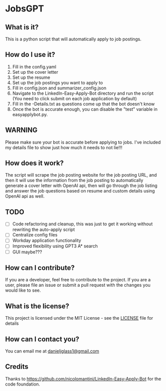 # JobsGPT

## What is it?

This is a python script that will automatically apply to job postings.

## How do I use it?

1. Fill in the config.yaml
2. Set up the cover letter
3. Set up the resume
4. Set up the job postings you want to apply to
5. Fill in config.json and summarizer_config.json
6. Navigate to the LinkedIn-Easy-Apply-Bot directory and run the script (You need to click submit on each job application by default)
7. Fill in the <user>-Details.txt as questions come up that the bot doesn't know
8. Once the bot is accurate enough, you can disable the "test" variable in easyapplybot.py.

## WARNING

Please make sure your bot is accurate before applying to jobs. I've included my details file to show just how much it needs to not lie!!!

## How does it work?

The script will scrape the job posting website for the job posting URL, and then it will use the information from the job posting to automatically generate a cover letter with OpenAI api, then will go through the job listing and answer the job questions based on resume and custom details using OpenAI api as well.

## TODO

- [ ] Code refactoring and cleanup, this was just to get it working without rewriting the auto-apply script
- [ ] Centralize config files
- [ ] Workday application functionality
- [ ] Improved flexibility using GPT3 A* search
- [ ] GUI maybe???

## How can I contribute?

If you are a developer, feel free to contribute to the project. If you are a user, please file an issue or submit a pull request with the changes you would like to see.

## What is the license?

This project is licensed under the MIT License - see the [LICENSE](LICENSE) file for details

## How can I contact you?

You can email me at danieljglass1@gmail.com

## Credits

Thanks to https://github.com/nicolomantini/LinkedIn-Easy-Apply-Bot for the code foundation.
